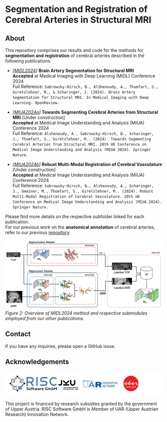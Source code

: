# Segmentation and Registration of Cerebral Arteries in Structural MRI

## About
This repository comprises our results and code for the methods for **segmentation and registration** of cerebral arteries described in the following publications:

* _[[MIDL2024](midl2024%2FREADME.md)]_ **Brain Artery Segmentation for Structural MRI**\
**Accepted** at Medical Imaging with Deep Learning (MIDL) Conference 2024\
 Full Reference: `Sabrowsky-Hirsch, B., AlShenoudy, A., Thumfart, S., Giretzlehner, M., & Scharinger, J. (2024). Brain Artery Segmentation for Structural MRI. In Medical Imaging with Deep Learning. OpenReview.`

* _[[MIUA2024a](miua2024a%2FREADME.md)]_ **Towards Segmenting Cerebral Arteries from Structural MRI** [Under construction]\
**Accepted** at Medical Image Understanding and Analysis (MIUA) Conference 2024\
 Full Reference: `Alshenoudy, A., Sabrowsky-Hirsch, B., Scharinger, J., Thumfart, S., Giretzlehner, M.. (2024). Towards Segmenting Cerebral Arteries from Structural MRI. 28th UK Conference on Medical Image Understanding
and Analysis (MIUA 2024). Springer Nature.`


* _[[MIUA2024b](miua2024b%2FREADME.md)]_ **Robust Multi-Modal Registration of Cerebral Vasculature** [Under construction]\
**Accepted** at Medical Image Understanding and Analysis (MIUA) Conference 2024\
 Full Reference: `Sabrowsky-Hirsch, B., Alshenoudy, A., Scharinger, J., Gmeiner, M., Thumfart, S., Giretzlehner, M.. (2024). Robust Multi-Modal Registration of Cerebral Vasculature. 28th UK Conference on Medical Image Understanding
and Analysis (MIUA 2024). Springer Nature.`

Please find more details on the respective subfolder linked for each publication. \
For our previous work on the **anatomical annotation** of cerebral arteries, refer to our previous [repository](https://github.com/risc-mi/cerebral-artery-annotation).


![landing_page.png](./assets/landing_page.png)
_Figure 2: Overview of MIDL2024 method and respective submodules employed from our other publications._

## Contact

If you have any inquiries, please open a GitHub issue.

## Acknowledgements

<div style="background-color:white;padding: 1em">
<img src="assets/risc.svg" height="50px"  />
<img src="assets/grants.svg" height="50px"  />
</div>

This project is financed by research subsidies granted by the government of Upper Austria. RISC Software GmbH is Member of UAR (Upper Austrian Research) Innovation Network.
